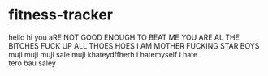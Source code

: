 # fitness-tracker
hello
hi
you aRE NOT GOOD ENOUGH TO BEAT ME
YOU ARE AL THE BITCHES 
FUCK UP ALL THOES HOES 
I AM MOTHER  FUCKING STAR BOYS muji
muji
muji sale
muji khateydffherh
i hatemyself
i hate   
tero bau saley
